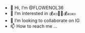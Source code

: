 - 👋 Hi, I’m @FLOWENOL36
- 👀 I’m interested in 💰💵💸💸💰💶💷
- 💞️ I’m looking to collaborate on IG
- 📫 How to reach me ...

<!---
FLOWENOL36/FLOWENOL36 is a ✨ special ✨
